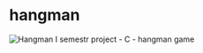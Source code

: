 # hangman
![Hangman](https://github.com/dawbit/hangman/hangman.JPG)
I semestr project - C - hangman game 
